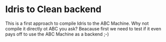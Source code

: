 # Idris to Clean backend

This is a first approach to compile Idris to the ABC Machine.
Why not compile it directly ot ABC you ask? Beacause first we need to test if it even pays off to use the ABC Machine as a backend ;-)
